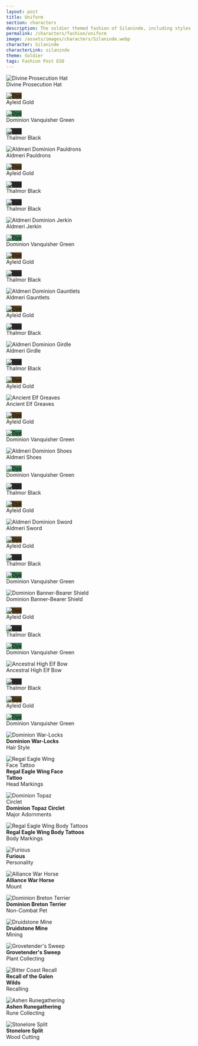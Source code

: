 ```yaml
---
layout: post
title: Uniform
section: characters
description: The soldier themed fashion of Silaninde, including styles, dyes, and collectibles.
permalink: /characters/fashion/uniform
image: /assets/images/characters/Silaninde.webp
character: Silaninde
characterLink: silaninde
theme: Soldier
tags: Fashion Post ESO
---
```


<div class="fashionContainer">
    <div class="fashionOutfit">
        <div class="fashionStyle">
            <p><img src="/assets/images/icons/eso/armour/divine prosecution hat.webp" alt="Divine Prosecution Hat"><br>
            Divine Prosec<span class="narrow"></span>ution Hat</p>
        </div>
        <div class="fashionDye">
            <p><img style="background-color: #533d1c" src="/assets/images/icons/eso/dye.webp" alt="Dye"><br>
            Ayleid Gold</p>
        </div>
        <div class="fashionDye">
            <p><img style="background-color: #34724d" src="/assets/images/icons/eso/dye.webp" alt="Dye"><br>
            Dominion Vanqui<span class="narrow"></span>sher Green</p>
        </div>
        <div class="fashionDye">
            <p><img style="background-color: #2b2b2b" src="/assets/images/icons/eso/dye.webp" alt="Dye"><br>
            Thalmor Black</p>
        </div>
        <div class="fashionStyle">
            <p><img src="/assets/images/icons/eso/armour/aldmeri dominion pauldrons.webp" alt="Aldmeri Dominion Pauldrons"><br>
            Aldmeri Pauldrons</p>
        </div>
        <div class="fashionDye">
            <p><img style="background-color: #533d1c" src="/assets/images/icons/eso/dye.webp" alt="Dye"><br>
            Ayleid Gold</p>
        </div>
        <div class="fashionDye">
            <p><img style="background-color: #2b2b2b" src="/assets/images/icons/eso/dye.webp" alt="Dye"><br>
            Thalmor Black</p>
        </div>
        <div class="fashionDye">
            <p><img style="background-color: #2b2b2b" src="/assets/images/icons/eso/dye.webp" alt="Dye"><br>
            Thalmor Black</p>
        </div>
        <div class="fashionStyle">
            <p><img src="/assets/images/icons/eso/armour/aldmeri dominion jerkin.webp" alt="Aldmeri Dominion Jerkin"><br>
            Aldmeri Jerkin</p>
        </div>
        <div class="fashionDye">
            <p><img style="background-color: #34724d" src="/assets/images/icons/eso/dye.webp" alt="Dye"><br>
            Dominion Vanqui<span class="narrow"></span>sher Green</p>
        </div>
        <div class="fashionDye">
            <p><img style="background-color: #533d1c" src="/assets/images/icons/eso/dye.webp" alt="Dye"><br>
            Ayleid Gold</p>
        </div>
        <div class="fashionDye">
            <p><img style="background-color: #2b2b2b" src="/assets/images/icons/eso/dye.webp" alt="Dye"><br>
            Thalmor Black</p>
        </div>
        <div class="fashionStyle">
            <p><img src="/assets/images/icons/eso/armour/aldmeri dominion gauntlets.webp" alt="Aldmeri Dominion Gauntlets"><br>
            Aldmeri Gauntlets</p>
        </div>
        <div class="fashionDye">
            <p><img style="background-color: #533d1c" src="/assets/images/icons/eso/dye.webp" alt="Dye"><br>
            Ayleid Gold</p>
        </div>
        <div class="fashionDye">
            <p><img style="background-color: #2b2b2b" src="/assets/images/icons/eso/dye.webp" alt="Dye"><br>
            Thalmor Black</p>
        </div>
        <div class="fashionDye">
            <p></p>
        </div>
        <div class="fashionStyle">
            <p><img src="/assets/images/icons/eso/armour/aldmeri dominion girdle.webp" alt="Aldmeri Dominion Girdle"><br>
            Aldmeri Girdle</p>
        </div>
        <div class="fashionDye">
            <p></p>
        </div>
        <div class="fashionDye">
            <p><img style="background-color: #2b2b2b" src="/assets/images/icons/eso/dye.webp" alt="Dye"><br>
            Thalmor Black</p>
        </div>
        <div class="fashionDye">
            <p><img style="background-color: #533d1c" src="/assets/images/icons/eso/dye.webp" alt="Dye"><br>
            Ayleid Gold</p>
        </div>
        <div class="fashionStyle">
            <p><img src="/assets/images/icons/eso/armour/ancient elf greaves.webp" alt="Ancient Elf Greaves"><br>
            Ancient Elf Greaves</p>
        </div>
        <div class="fashionDye">
            <p><img style="background-color: #533d1c" src="/assets/images/icons/eso/dye.webp" alt="Dye"><br>
            Ayleid Gold</p>
        </div>
        <div class="fashionDye">
            <p></p>
        </div>
        <div class="fashionDye">
            <p><img style="background-color: #34724d" src="/assets/images/icons/eso/dye.webp" alt="Dye"><br>
            Dominion Vanqui<span class="narrow"></span>sher Green</p>
        </div>
        <div class="fashionStyle">
            <p><img src="/assets/images/icons/eso/armour/aldmeri dominion shoes.webp" alt="Aldmeri Dominion Shoes"><br>
            Aldmeri Shoes</p>
        </div>
        <div class="fashionDye">
            <p><img style="background-color: #34724d" src="/assets/images/icons/eso/dye.webp" alt="Dye"><br>
            Dominion Vanqui<span class="narrow"></span>sher Green</p>
        </div>
        <div class="fashionDye">
            <p><img style="background-color: #2b2b2b" src="/assets/images/icons/eso/dye.webp" alt="Dye"><br>
            Thalmor Black</p>
        </div>
        <div class="fashionDye">
            <p><img style="background-color: #533d1c" src="/assets/images/icons/eso/dye.webp" alt="Dye"><br>
            Ayleid Gold</p>
        </div>
        <div class="fashionStyle">
            <p><img src="/assets/images/icons/eso/weapons/aldmeri dominion sword.webp" alt="Aldmeri Dominion Sword"><br>
            Aldmeri Sword</p>
        </div>
        <div class="fashionDye">
            <p><img style="background-color: #533d1c" src="/assets/images/icons/eso/dye.webp" alt="Dye"><br>
            Ayleid Gold</p>
        </div>
        <div class="fashionDye">
            <p><img style="background-color: #2b2b2b" src="/assets/images/icons/eso/dye.webp" alt="Dye"><br>
            Thalmor Black</p>
        </div>
        <div class="fashionDye">
            <p><img style="background-color: #34724d" src="/assets/images/icons/eso/dye.webp" alt="Dye"><br>
            Dominion Vanqui<span class="narrow"></span>sher Green</p>
        </div>
        <div class="fashionStyle">
            <p><img src="/assets/images/icons/eso/weapons/dominion banner-bearer shield.webp" alt="Dominion Banner-Bearer Shield"><br>
            Dominion Banner-Bearer Shield</p>
        </div>
        <div class="fashionDye">
            <p><img style="background-color: #533d1c" src="/assets/images/icons/eso/dye.webp" alt="Dye"><br>
            Ayleid Gold</p>
        </div>
        <div class="fashionDye">
            <p><img style="background-color: #2b2b2b" src="/assets/images/icons/eso/dye.webp" alt="Dye"><br>
            Thalmor Black</p>
        </div>
        <div class="fashionDye">
            <p><img style="background-color: #34724d" src="/assets/images/icons/eso/dye.webp" alt="Dye"><br>
            Dominion Vanqui<span class="narrow"></span>sher Green</p>
        </div>
        <div class="fashionStyle">
            <p><img src="/assets/images/icons/eso/weapons/ancestral high elf bow.webp" alt="Ancestral High Elf Bow"><br>
            Ancestral High Elf Bow</p>
        </div>
        <div class="fashionDye">
            <p><img style="background-color: #2b2b2b" src="/assets/images/icons/eso/dye.webp" alt="Dye"><br>
            Thalmor Black</p>
        </div>
        <div class="fashionDye">
            <p><img style="background-color: #533d1c" src="/assets/images/icons/eso/dye.webp" alt="Dye"><br>
            Ayleid Gold</p>
        </div>
        <div class="fashionDye">
            <p><img style="background-color: #34724d" src="/assets/images/icons/eso/dye.webp" alt="Dye"><br>
            Dominion Vanqui<span class="narrow"></span>sher Green</p>
        </div>
    </div>
</div>

<div class="fashionContainer">
    <div class="fashionCollectibles">
        <div class="fashionCollectible" style="width: 33%">
            <p><img src="/assets/images/icons/eso/collectibles/dominion war-locks.webp" alt="Dominion War-Locks"><br>
            <span style="font-weight: bold">Dominion War-Locks</span><br>
            Hair Style</p>
        </div>
        <div class="fashionCollectible" style="width: 33%">
            <p><img src="/assets/images/icons/eso/collectibles/regal eagle wing face tattoo.webp" alt="Regal Eagle Wing Face Tattoo"><br>
            <span style="font-weight: bold">Regal Eagle Wing Face Tattoo</span><br>
            Head Markings</p>
        </div>
        <div class="fashionCollectible" style="width: 33%">
            <p><img src="/assets/images/icons/eso/collectibles/dominion topaz circlet.webp" alt="Dominion Topaz Circlet"><br>
            <span style="font-weight: bold">Dominion Topaz Circlet</span><br>
            Major Adornments</p>
        </div>
        <div class="fashionCollectible" style="width: 50%; clear: both">
            <p><img src="/assets/images/icons/eso/collectibles/regal eagle wing body tattoos.webp" alt="Regal Eagle Wing Body Tattoos"><br>
            <span style="font-weight: bold">Regal Eagle Wing Body Tattoos</span><br>
            Body Markings</p>
        </div>
        <div class="fashionCollectible" style="width: 50%">
            <p><img src="/assets/images/icons/eso/collectibles/furious.webp" alt="Furious"><br>
            <span style="font-weight: bold">Furious</span><br>
            Personality</p>
        </div>
        <div class="fashionCollectible" style="width: 50%; clear: both">
            <p><img src="/assets/images/icons/eso/collectibles/alliance war horse.webp" alt="Alliance War Horse"><br>
            <span style="font-weight: bold">Alliance War Horse</span><br>
            Mount</p>
        </div>
        <div class="fashionCollectible" style="width: 50%">
            <p><img src="/assets/images/icons/eso/collectibles/dominion breton terrier.webp" alt="Dominion Breton Terrier"><br>
            <span style="font-weight: bold">Dominion Breton Terrier</span><br>
            Non-Combat Pet</p>
        </div>
        <div class="fashionCollectible" style="width: 33%; clear: both">
            <p><img src="/assets/images/icons/eso/collectibles/druidstone mine.webp" alt="Druidstone Mine"><br>
            <span style="font-weight: bold">Druidstone Mine</span><br>
            Mining</p>
        </div>
        <div class="fashionCollectible" style="width: 33%">
            <p><img src="/assets/images/icons/eso/collectibles/grovetender's sweep.webp" alt="Grovetender's Sweep"><br>
            <span style="font-weight: bold">Grovetender's Sweep</span><br>
            Plant Collecting</p>
        </div>
        <div class="fashionCollectible" style="width: 33%">
            <p><img src="/assets/images/icons/eso/collectibles/bitter coast recall.webp" alt="Bitter Coast Recall"><br>
            <span style="font-weight: bold">Recall of the Galen Wilds</span><br>
            Recalling</p>
        </div>
        <div class="fashionCollectible" style="width: 50%; clear: both">
            <p><img src="/assets/images/icons/eso/collectibles/ashen runegathering.webp" alt="Ashen Runegathering"><br>
            <span style="font-weight: bold">Ashen Runegathering</span><br>
            Rune Collecting</p>
        </div>
        <div class="fashionCollectible" style="width: 50%">
            <p><img src="/assets/images/icons/eso/collectibles/stonelore split.webp" alt="Stonelore Split"><br>
            <span style="font-weight: bold">Stonelore Split</span><br>
            Wood Cutting</p>
        </div>
    </div>
</div>

